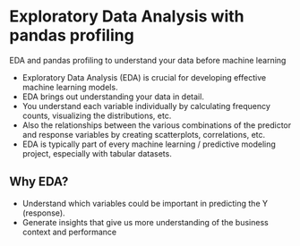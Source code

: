 # Exploratory Data Analysis with pandas profiling
EDA and pandas profiling to understand your data before machine learning

- Exploratory Data Analysis (EDA) is crucial for developing effective machine learning models.
- EDA brings out understanding your data in detail.
- You understand each variable individually by calculating frequency counts, visualizing the distributions, etc.
- Also the relationships between the various combinations of the predictor and response variables by creating scatterplots, correlations, etc.
- EDA is typically part of every machine learning / predictive modeling project, especially with tabular datasets.

## Why EDA?
* Understand which variables could be important in predicting the Y (response).
* Generate insights that give us more understanding of the business context and performance
